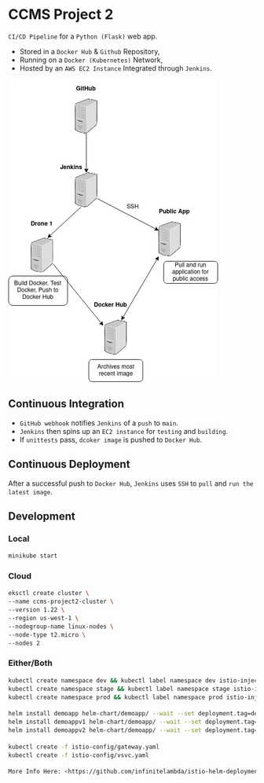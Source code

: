 # CCMS Project 2

`CI/CD Pipeline` for a `Python (Flask)` web app.

- Stored in a `Docker Hub` & `Github` Repository,
- Running on a `Docker (Kubernetes)` Network,
- Hosted by an `AWS EC2 Instance` Integrated through `Jenkins`.

![CICD Pipeline](/extras/proj2-initial-cicd.png)

## Continuous Integration

- `GitHub webhook` notifies `Jenkins` of a `push` to `main`.
- `Jenkins` then spins up an `EC2 instance` for `testing` and `building`.
- If `unittests` pass, `dcoker image` is pushed to `Docker Hub`.

## Continuous Deployment

After a successful push to `Docker Hub`, `Jenkins` uses `SSH` to `pull` and `run the latest image`.

## Development

### Local

```zsh
minikube start
```

### Cloud

```zsh
eksctl create cluster \
--name ccms-project2-cluster \
--version 1.22 \
--region us-west-1 \
--nodegroup-name linux-nodes \
--node-type t2.micro \
--nodes 2
```

### Either/Both
<!--
1. Run Blue Server/Version

  docker pull chrisbarnes2000/ccms-project2:1.0 ccms-project2

  kubectl apply -f blue.yaml
  kubectl get pods

  kubectl apply -f service.yaml

  curl $(minikube service ccms-project2 -n default --url)/ping \
  or \
  curl <http://localhost:5000/ping> \
  or \
  curl <http://ec2-IP-ADDRESS-HERE.us-east-2.compute.amazonaws.com:5000/ping> \

2. Run Green Server/Version

  docker pull chrisbarnes2000/ccms-project2:2.0 ccms-project2

  kubectl apply -f green.yaml

3. After Green Server/Version has been smoke tested/verified update `service.yaml` version to green version and archive blue
4. Start Next Feature on Blue but increase is version as it's the new Green
5. Repeat
-->

```zsh
kubectl create namespace dev && kubectl label namespace dev istio-injection=enabled
kubectl create namespace stage && kubectl label namespace stage istio-injection=enabled
kubectl create namespace prod && kubectl label namespace prod istio-injection=enabled

helm install demoapp helm-chart/demoapp/ --wait --set deployment.tag=dev --namespace dev
helm install demoappv1 helm-chart/demoapp/ --wait --set deployment.tag=v1 --namespace prod
helm install demoappv2 helm-chart/demoapp/ --wait --set deployment.tag=v2 --namespace stage

kubectl create -f istio-config/gateway.yaml
kubectl create -f istio-config/vsvc.yaml

More Info Here: <https://github.com/infinitelambda/istio-helm-deployment> & <https://www.linkedin.com/pulse/blue-green-deployment-kubernetes-itay-melamed>
```

<!--
### Setup & Run:

```bash
docker build -t ccms-project2-image
docker run -p 5000:5000 --rm --name ccms-project2-container ccms-project2-image

or

export FLASK_APP=app.py
export FLASK_ENV=development
flask run
```

<http://127.0.0.1:5000>
-->
